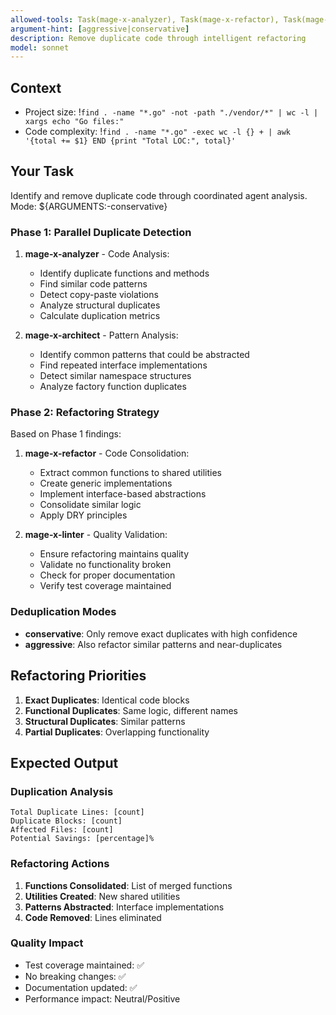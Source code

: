 ```yaml
---
allowed-tools: Task(mage-x-analyzer), Task(mage-x-refactor), Task(mage-x-architect), Task(mage-x-linter), Read, Write, MultiEdit, Grep, Glob, LS
argument-hint: [aggressive|conservative]
description: Remove duplicate code through intelligent refactoring
model: sonnet
---
```


## Context
- Project size: !`find . -name "*.go" -not -path "./vendor/*" | wc -l | xargs echo "Go files:"`
- Code complexity: !`find . -name "*.go" -exec wc -l {} + | awk '{total += $1} END {print "Total LOC:", total}'`

## Your Task

Identify and remove duplicate code through coordinated agent analysis. Mode: ${ARGUMENTS:-conservative}

### Phase 1: Parallel Duplicate Detection

1. **mage-x-analyzer** - Code Analysis:
   - Identify duplicate functions and methods
   - Find similar code patterns
   - Detect copy-paste violations
   - Analyze structural duplicates
   - Calculate duplication metrics

2. **mage-x-architect** - Pattern Analysis:
   - Identify common patterns that could be abstracted
   - Find repeated interface implementations
   - Detect similar namespace structures
   - Analyze factory function duplicates

### Phase 2: Refactoring Strategy

Based on Phase 1 findings:

1. **mage-x-refactor** - Code Consolidation:
   - Extract common functions to shared utilities
   - Create generic implementations
   - Implement interface-based abstractions
   - Consolidate similar logic
   - Apply DRY principles

2. **mage-x-linter** - Quality Validation:
   - Ensure refactoring maintains quality
   - Validate no functionality broken
   - Check for proper documentation
   - Verify test coverage maintained

### Deduplication Modes

- **conservative**: Only remove exact duplicates with high confidence
- **aggressive**: Also refactor similar patterns and near-duplicates

## Refactoring Priorities

1. **Exact Duplicates**: Identical code blocks
2. **Functional Duplicates**: Same logic, different names
3. **Structural Duplicates**: Similar patterns
4. **Partial Duplicates**: Overlapping functionality

## Expected Output

### Duplication Analysis
```
Total Duplicate Lines: [count]
Duplicate Blocks: [count]
Affected Files: [count]
Potential Savings: [percentage]%
```

### Refactoring Actions
1. **Functions Consolidated**: List of merged functions
2. **Utilities Created**: New shared utilities
3. **Patterns Abstracted**: Interface implementations
4. **Code Removed**: Lines eliminated

### Quality Impact
- Test coverage maintained: ✅
- No breaking changes: ✅
- Documentation updated: ✅
- Performance impact: Neutral/Positive